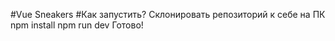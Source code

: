 #Vue Sneakers
#Как запустить?
Склонировать репозиторий к себе на ПК
npm install
npm run dev
Готово!
